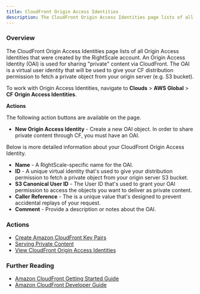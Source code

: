 ```yaml
---
title: CloudFront Origin Access Identities
description: The CloudFront Origin Access Identities page lists of all Origin Access Identities that were created by the RightScale account.
---
```


### Overview

The CloudFront Origin Access Identities page lists of all Origin Access Identities that were created by the RightScale account. An Origin Access Identity (OAI) is used for sharing "private" content via CloudFront. The OAI is a virtual user identity that will be used to give your CF distribution permission to fetch a private object from your origin server (e.g. S3 bucket).

To work with Origin Access Identities, navigate to **Clouds** > **AWS Global** > **CF Origin Access Identities**.

**Actions**

The following action buttons are available on the page.

* **New Origin Access Identity** - Create a new OAI object. In order to share private content through CF, you must have an OAI.

Below is more detailed information about your CloudFront Origin Access Identity.

* **Name** - A RightScale-specific name for the OAI.
* **ID** - A unique virtual identity that's used to give your distribution permission to fetch a private object from your origin server S3 bucket.
* **S3 Canonical User ID** - The User ID that's used to grant your OAI permission to access the objects you want to deliver as private content.
* **Caller Reference** - The is a unique value that's designed to prevent accidental replays of your request.
* **Comment** - Provide a description or notes about the OAI.

### Actions

* [Create Amazon CloudFront Key Pairs](/cm/dashboard/clouds/aws/actions/cloudfront_origin_access_identities_actions.html#create-amazon-cloudfront-key-pairs)
* [Serving Private Content](/cm/dashboard/clouds/aws/actions/cloudfront_origin_access_identities_actions.html#serving-private-content)
* [View CloudFront Origin Access Identities](/cm/dashboard/clouds/aws/actions/cloudfront_origin_access_identities_actions.html#view-cloudfront-origin-access-identities)

### Further Reading

* [Amazon CloudFront Getting Started Guide](http://docs.aws.amazon.com/AmazonCloudFront/latest/DeveloperGuide/GettingStarted.html)
* [Amazon CloudFront Developer Guide](http://docs.amazonwebservices.com/AmazonCloudFront/latest/DeveloperGuide/)
